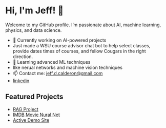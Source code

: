 # Hi, I'm Jeff! 👋

Welcome to my GitHub profile. I’m passionate about AI, machine learning, physics, and data science.

- 🔭 Currently working on AI-powered projects
- Just made a WSU course advisor chat bot to help select classes, provide dates times of courses, and fellow Cougars in the right direction.
- 🌱 Learning advanced ML techniques
- lIke nerual networks and machine vision techniques
- 📫 Contact me: [jeff.d.calderon@gmail.com](mailto:jeff.d.calderon@gmail.com)
- [linkedin](https://www.linkedin.com/in/jeffdcalderon/)

## Featured Projects
- [RAG Project](https://github.com/aggressor-FZX/awesome-project)
- [IMDB Movie Nural Net](https://github.com/aggressor-FZX?tab=repositories)
- [Active Demo Site](https://www.cogitometric.org/)


